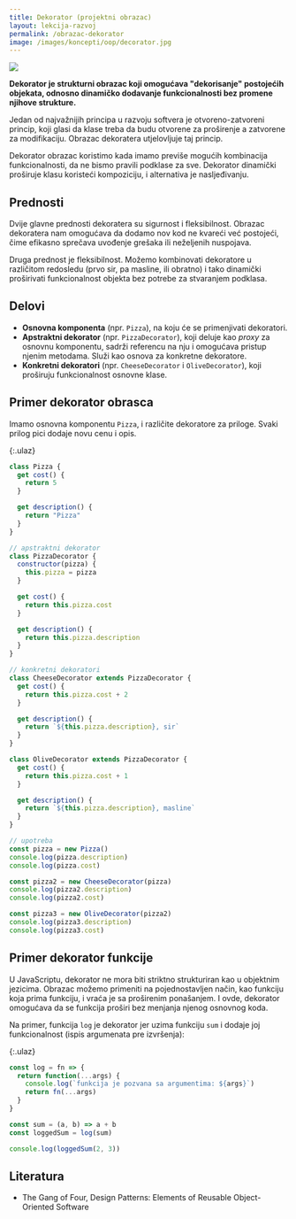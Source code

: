 ```yaml
---
title: Dekorator (projektni obrazac)
layout: lekcija-razvoj
permalink: /obrazac-dekorator
image: /images/koncepti/oop/decorator.jpg
---
```


![]({{page.image}})

**Dekorator je strukturni obrazac koji omogućava "dekorisanje" postojećih objekata, odnosno dinamičko dodavanje funkcionalnosti bez promene njihove strukture.**  

Jedan od najvažnijih principa u razvoju softvera je otvoreno-zatvoreni princip, koji glasi da klase treba da budu otvorene za proširenje a zatvorene za modifikaciju. Obrazac dekoratera utjelovljuje taj princip.

Dekorator obrazac koristimo kada imamo previše mogućih kombinacija funkcionalnosti, da ne bismo pravili podklase za sve. Dekorator dinamički proširuje klasu koristeći kompoziciju, i alternativa je nasljeđivanju.

## Prednosti

Dvije glavne prednosti dekoratera su sigurnost i fleksibilnost. Obrazac dekoratera nam omogućava da dodamo nov kod ne kvareći već postojeći, čime efikasno sprečava uvođenje grešaka ili neželjenih nuspojava.

Druga prednost je fleksibilnost. Možemo kombinovati dekoratore u različitom redosledu (prvo sir, pa masline, ili obratno) i tako dinamički proširivati funkcionalnost objekta bez potrebe za stvaranjem podklasa.

## Delovi

- **Osnovna komponenta** (npr. `Pizza`), na koju će se primenjivati dekoratori.
- **Apstraktni dekorator** (npr. `PizzaDecorator`), koji deluje kao *proxy* za osnovnu komponentu, sadrži referencu na nju i omogućava pristup njenim metodama. Služi kao osnova za konkretne dekoratore. 
- **Konkretni dekoratori** (npr. `CheeseDecorator` i `OliveDecorator`), koji proširuju funkcionalnost osnovne klase.

## Primer dekorator obrasca

Imamo osnovna komponentu `Pizza`, i različite dekoratore za priloge. Svaki prilog pici dodaje novu cenu i opis.

{:.ulaz}
```js
class Pizza {
  get cost() {
    return 5
  }

  get description() {
    return "Pizza"
  }
}

// apstraktni dekorator
class PizzaDecorator {
  constructor(pizza) {
    this.pizza = pizza
  }

  get cost() {
    return this.pizza.cost
  }

  get description() {
    return this.pizza.description
  }
}

// konkretni dekoratori
class CheeseDecorator extends PizzaDecorator {
  get cost() {
    return this.pizza.cost + 2
  }

  get description() {
    return `${this.pizza.description}, sir`
  }
}

class OliveDecorator extends PizzaDecorator {
  get cost() {
    return this.pizza.cost + 1
  }

  get description() {
    return `${this.pizza.description}, masline`
  }
}

// upotreba
const pizza = new Pizza()
console.log(pizza.description)
console.log(pizza.cost)

const pizza2 = new CheeseDecorator(pizza)
console.log(pizza2.description)
console.log(pizza2.cost)

const pizza3 = new OliveDecorator(pizza2)
console.log(pizza3.description)
console.log(pizza3.cost)
```

## Primer dekorator funkcije

U JavaScriptu, dekorator ne mora biti striktno strukturiran kao u objektnim jezicima. Obrazac možemo primeniti na pojednostavljen način, kao funkciju koja prima funkciju, i vraća je sa proširenim ponašanjem. I ovde, dekorator omogućava da se funkcija proširi bez menjanja njenog osnovnog koda.

Na primer, funkcija `log` je dekorator jer uzima funkciju `sum` i dodaje joj funkcionalnost (ispis argumenata pre izvršenja): 

{:.ulaz}
```js
const log = fn => {
  return function(...args) {
    console.log(`funkcija je pozvana sa argumentima: ${args}`)
    return fn(...args)
  }
}

const sum = (a, b) => a + b
const loggedSum = log(sum)

console.log(loggedSum(2, 3))
```

## Literatura
- The Gang of Four, Design Patterns: Elements of Reusable Object-Oriented Software